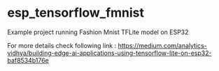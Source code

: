 # esp_tensorflow_fmnist
Example project running Fashion Mnist TFLite model on ESP32

For more details check following link : https://medium.com/analytics-vidhya/building-edge-ai-applications-using-tensorflow-lite-on-esp32-baf8534b176e
